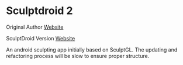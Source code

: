 # Sculptdroid 2

Original Author
[Website](http://stephaneginier.com/)

SculptDroid Version
[Website](https://www,amstaddigital.com)




An android sculpting app initially based on SculptGL. The updating and refactoring process will be slow to ensure proper structure.
